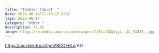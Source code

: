 ```yaml
---
title: "Toddler Tablet  "
date: 2025-06-14T11:36:17.833Z
tags: 2025-06-14
Category: "other "
description: 72.XX
image: https://m.media-amazon.com/images/I/81ao5ZgUjyL._AC_SX425_.jpg
---
```

https://amzlink.to/az0gh2BCOF6Ld    AD